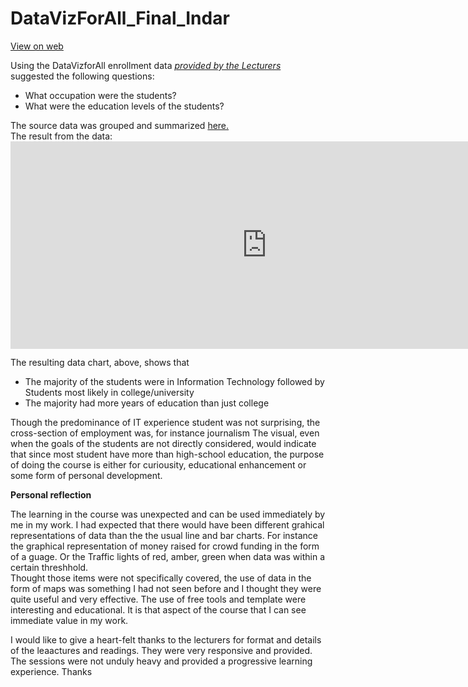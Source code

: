 # DataVizForAll_Final_Indar

<a href="https://ibhola.github.io/DataVizForAll_Final_IB/" target="_blank">View on web</a>
<p/>
Using the DataVizforAll enrollment data <cite> <a href="https://docs.google.com/spreadsheets/d/1egX_akJccnCSzdk1aaDdtrEGe5HcaTrlOW-Yf6mJ3Uo/edit#gid=70869349" target="_blank"> provided by the Lecturers</a> </cite>suggested the following questions:
<ul>
<li>What occupation were the students?</li>
<li>What were the education levels of the students?</li>
</ul>
<p/>
The source data was grouped and summarized <a href="https://docs.google.com/spreadsheets/d/1xjRvft0Mt2Xb4r4Vy1wCGKezJ1LeDjmQspXxHduM-pg/pubhtml" target="_blank">here.</a><br/>
The result from the data:

<iframe width="820.0552560646902" height="331.5" seamless frameborder="0" scrolling="no" src="https://docs.google.com/spreadsheets/d/1xjRvft0Mt2Xb4r4Vy1wCGKezJ1LeDjmQspXxHduM-pg/pubchart?oid=1060235457&amp;format=interactive"></iframe>

The resulting data chart, above, shows that
<ul>
<li> The majority of the students were in Information Technology followed by <br/>Students most likely in college/university</li>
<li> The majority had more years of education than just college</li>
</ul>
Though the predominance of IT experience student was not surprising, the cross-section of employment was, for instance journalism
The visual, even when the goals of the students are not directly considered, would indicate that since most student have more than high-school education, the purpose of doing the course is either for curiousity, educational enhancement or some form of personal development.
<p>
<b>Personal reflection</b>
</p>
The learning in the course was unexpected and can be used immediately by me in my work.
I had expected that there would have been different grahical representations of data than the the usual line and bar charts. For instance the graphical representation of money raised for crowd funding in the form of a guage. Or the Traffic lights of red, amber, green when data was within a certain threshhold. <br/>
Thought those items were not specifically covered, the use of data in the form of maps was something I had not seen before and I thought they were quite useful and very effective. The use of free tools and template were interesting and educational. It is that aspect of the course that I can see immediate value in my work.
<p>
I would like to give a heart-felt thanks to the lecturers for format and details of the leaactures and readings. They were very responsive and provided. The sessions were not unduly heavy and provided a progressive learning experience. Thanks</p>
